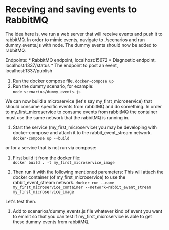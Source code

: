 # Receving and saving events to RabbitMQ 
The idea here is, we run a web server that will receive events and push it to rabbitMQ.
In order to mimic events, navigate to ./scenarios and run dummy_events.js with node.
The dummy events should now be added to rabbitMQ. 

Endpoints:
    * RabbitMQ endpoint, localhost:15672
    * Diagnostic endpoint, localhost:1337/status 
    * The endpoint to post an event, localhost:1337/publish


1. Run the docker compose file.
``` docker-compose up ```  
2. Run the dummy scenario, for example:  
``` node scenarios/dummy_events.js ```  


We can now build a microservice (let's say my_first_microservice) that should consume specific 
events from rabbitMQ and do something. In order to my_first_microservice to consume events from rabbitMQ
the container must use the same network that the rabbitMQ is running in.

1. Start the service (my_first_microservice) you may be developing with docker-compose and attach it to the rabbit_event_stream network.  
``` docker-compose up --build ```   

or for a service that is not run via compose:  

1. First build it from the docker file:  
``` docker build . -t my_first_microservice_image ```  

2. Then run it with the following mentioned paremeters:  This will attach the docker container (of my_first_microservice) to use the rabbit_event_stream network.
``` docker run --name my_first_microservice_container --network=rabbit_event_stream my_first_microservice_image ``` 


Let's test then.
1. Add to scenarios/dummy_events.js file whatever kind of event you want to emmit so that you can test if my_first_microservice is able to 
get these dummy events from rabbitMQ.
